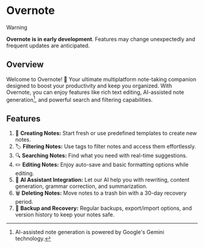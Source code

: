# Overnote

> [!WARNING]
> **Overnote is in early development**. Features may change unexpectedly
> and frequent updates are anticipated.

## Overview

Welcome to Overnote! 🎉 Your ultimate multiplatform note-taking companion designed to boost
your productivity and keep you organized. With Overnote, you can enjoy features like rich
text editing, AI-assisted note generation[^1], and powerful search and filtering capabilities.

[^1]: AI-assisted note generation is powered by Google's Gemini technology.

## Features
1. 📝 **Creating Notes:** Start fresh or use predefined templates to create new notes.
2. 🏷️ **Filtering Notes:** Use tags to filter notes and access them effortlessly.
3. 🔍 **Searching Notes:** Find what you need with real-time suggestions.
4. ✏️ **Editing Notes:** Enjoy auto-save and basic formatting options while editing.
5. 🤖 **AI Assistant Integration:** Let our AI help you with rewriting, content generation, grammar correction, and summarization.
6. 🗑️ **Deleting Notes:** Move notes to a trash bin with a 30-day recovery period.
7. 💾 **Backup and Recovery:** Regular backups, export/import options, and version history to keep your notes safe.